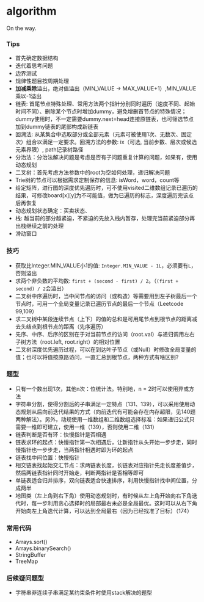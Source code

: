 # algorithm
On the way.

### Tips
+ 首先确定数据结构
+ 迭代着思考问题
+ 边界测试
+ 规律性题目按周期处理
+ **加减乘除**溢出，绝对值溢出（MIN_VALUE -> MAX_VALUE+1）,MIN_VALUE乘以-1溢出
+ 链表: 首尾节点特殊处理、常用方法两个指针分别同时遍历（速度不同、起始时间不同）、删除某个节点时增加dummy，避免增删首节点的特殊情况；dummy使用时，不一定需要dummy.next=head连接原链表，也可筛选节点加到dummy链表的尾部构成新链表
+ 回溯法: 从某集合中选取部分或全部元素（元素可被使用1次、无数次、固定次）组合以满足一定要求。回溯方法的参数: ix（可选, 当前步数、层次或候选元素界限）, path记录树路径
+ 分治法：分治法解决问题是考虑是否有子问题重复计算的问题，如果有，使用动态规划
+ 二叉树：首先考虑方法参数中的root为空如何处理，递归解决问题
+ Trie树的节点可以根据需求定制保存的信息: isWord，word，count等
+ 给定矩阵，进行图的深度优先遍历时，可不使用visited二维数组记录已遍历的结果，可修改board[x][y]为不可能值，做为已遍历的标志，深度遍历完该点后再恢复
+ 动态规划状态确定：买卖状态、
+ 栈: 越当前的部分越紧迫，不紧迫的先放入栈内暂存，处理完当前紧迫部分再出栈继续之前的处理
+ 滑动窗口


### 技巧
+ 获取比Integer.MIN_VALUE小1的值: `Integer.MIN_VALUE - 1L`，必须要有`L`，否则溢出
+ 求两个非负数的平均数: `first + (second - first) / 2`。（`(first + second) / 2`会溢出）
+ 二叉树中序遍历时，当中间节点的访问（或构造）等需要用到左子树最后一个节点时，可用一个全局变量记录已遍历节点的最后一个节点（Leetcode 99,109）
+ 求二叉树中某段连续节点（上下）的值的总和是可用尾节点到根节点的距离减去头结点到根节点的距离（先序遍历）
+ 先序、中序、后序的区别在于对当前节点的访问（root.val）与递归调用左右子树方法（root.left, root.right）的相对位置
+ 二叉树深度优先遍历过程，可以在到达叶子节点（或Null）时修改全局变量的值；也可以将值按原路访问，一直汇总到根节点，两种方式有啥区别?


### 题型
+ 只有一个数出现1次，其他n次：位统计法。特别地，n = 2时可以使用异或方法
+ 字符串分割，使得分割后的子串满足一定特点（131、139），可以采用使用动态规划从后向前迭代结果的方式（向前迭代有可能会存在内存超限，见140题两种解法）。另外，动规使用一维数组和二维数组选择标准：如果递归公式只需要一维即可建立，使用一维（139），否则使用二维（131）
+ 链表判断是否有环：快慢指针是否相遇
+ 链表求环的起点：快慢指针第一次相遇后，让新指针从头开始一步步走，同时慢指针也一步步走，当两指针相遇时即为环的起点
+ 链表找中间位置：快慢指针
+ 相交链表找起始交汇节点：求两链表长度，长链表对应指针先走长度差值步，然后两链表指针同时开始走，判断两指针是否相等即可
+ 单链表适合归并排序，双向链表适合快速排序，利用快慢指针找中间位置，分成两半
+ 地图类（左上角到右下角）使用动态规划时，有时候从左上角开始向右下角迭代时，每一步利用贪心选择时的局部最右未必是全局最优。这时可以从右下角开始向左上角迭代计算，可以达到全局最右（因为已经找准了目标）（174）


### 常用代码
+ Arrays.sort()
+ Arrays.binarySearch()
+ StringBuffer
+ TreeMap

### 后续疑问题型
+ 字符串非连续子串满足某约束条件时使用stack解决的题型
